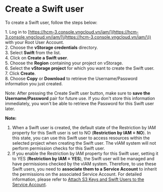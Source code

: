 # Create a Swift user

To create a Swift user, follow the steps below:

1\. Log in to [https://hcm-3.console.vngcloud.vn/iam/](https://hcm-3.console.vngcloud.vn/iam/]\(https://hcm-3.console.vngcloud.vn/iam/\)) with your Root User Account.\
2\. Choose the **vStorage credentials** directory.\
3\. Select **Swift** from the list.\
4\. Click on **Create a Swift user**.\
5\. Choose the **Region** containing your project on vStorage.\
6\. Select the **vStorage project** for which you want to create the Swift user.\
7\. Click **Create**.\
8\. Choose **Copy** or **Download** to retrieve the Username/Password information you just created.

Note: After pressing the Create Swift user button, make sure to **save the Username/Password** pair for future use. If you don't store this information immediately, you won't be able to retrieve the Password for this Swift user later.

**Note:**&#x20;

1. When a Swift user is created, the default state of the Restriction by IAM property for this Swift user is set to NO (**Restriction by IAM = NO**). In this state, you can use this Swift user to access resources within the selected project when creating the Swift user. The vIAM system will not perform permission checks for this Swift user.
2. If you enable the Restriction by IAM property for this Swift user, setting it to YES (**Restriction by IAM = YES**), the Swift user will be managed and have permissions checked by the vIAM system. Therefore, to use these Swift users, you need to **associate them to a Service Account** to inherit the permissions on the associated Service Account. For detailed information, please refer to [Attach S3 Keys and Swift Users to the Service Account](https://docs.vngcloud.vn/display/VSEN/Attach+S3+Keys+and+Swift+Users+to+the+Service+Account).
